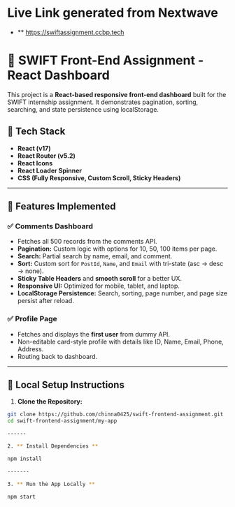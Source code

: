 # Live Link generated from Nextwave

  - ** https://swiftassignment.ccbp.tech

# 🧩 SWIFT Front-End Assignment - React Dashboard

This project is a **React-based responsive front-end dashboard** built for the SWIFT internship assignment. It demonstrates pagination, sorting, searching, and state persistence using localStorage.

## 🔧 Tech Stack

- **React (v17)**
- **React Router (v5.2)**
- **React Icons**
- **React Loader Spinner**
- **CSS (Fully Responsive, Custom Scroll, Sticky Headers)**

---

## 🚀 Features Implemented

### ✅ Comments Dashboard

- Fetches all 500 records from the comments API.
- **Pagination:** Custom logic with options for 10, 50, 100 items per page.
- **Search:** Partial search by name, email, and comment.
- **Sort:** Custom sort for `PostId`, `Name`, and `Email` with tri-state (asc → desc → none).
- **Sticky Table Headers** and **smooth scroll** for a better UX.
- **Responsive UI:** Optimized for mobile, tablet, and laptop.
- **LocalStorage Persistence:** Search, sorting, page number, and page size persist after reload.

### ✅ Profile Page

- Fetches and displays the **first user** from dummy API.
- Non-editable card-style profile with details like ID, Name, Email, Phone, Address.
- Routing back to dashboard.

---

## 🔄 Local Setup Instructions

1. **Clone the Repository:**

```bash
git clone https://github.com/chinna0425/swift-frontend-assignment.git
cd swift-frontend-assignment/my-app

------

2. ** Install Dependencies **

npm install

-------

3. ** Run the App Locally **

npm start
```
